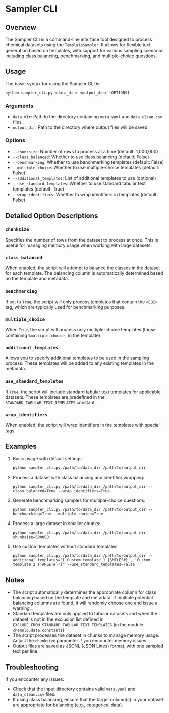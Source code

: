 # Sampler CLI

## Overview

The Sampler CLI is a command-line interface tool designed to process chemical datasets using the `TemplateSampler`. It allows for flexible text generation based on templates, with support for various sampling scenarios including class balancing, benchmarking, and multiple-choice questions.

## Usage

The basic syntax for using the Sampler CLI is:

```
python sampler_cli.py <data_dir> <output_dir> [OPTIONS]
```

### Arguments

- `data_dir`: Path to the directory containing `meta.yaml` and `data_clean.csv` files.
- `output_dir`: Path to the directory where output files will be saved.

### Options

- `--chunksize`: Number of rows to process at a time (default: 1,000,000)
- `--class_balanced`: Whether to use class balancing (default: False)
- `--benchmarking`: Whether to use benchmarking templates (default: False)
- `--multiple_choice`: Whether to use multiple-choice templates (default: False)
- `--additional_templates`: List of additional templates to use (optional)
- `--use_standard_templates`: Whether to use standard tabular text templates (default: True)
- `--wrap_identifiers`: Whether to wrap identifiers in templates (default: False)

## Detailed Option Descriptions

### `chunksize`
Specifies the number of rows from the dataset to process at once. This is useful for managing memory usage when working with large datasets.

### `class_balanced`
When enabled, the script will attempt to balance the classes in the dataset for each template. The balancing column is automatically determined based on the template and metadata.

### `benchmarking`
If set to `True`, the script will only process templates that contain the `<EOI>` tag, which are typically used for benchmarking purposes.

### `multiple_choice`
When `True`, the script will process only multiple-choice templates (those containing `%multiple_choice_` in the template).

### `additional_templates`
Allows you to specify additional templates to be used in the sampling process. These templates will be added to any existing templates in the metadata.

### `use_standard_templates`
If `True`, the script will include standard tabular text templates for applicable datasets. These templates are predefined in the `STANDARD_TABULAR_TEXT_TEMPLATES` constant.

### `wrap_identifiers`
When enabled, the script will wrap identifiers in the templates with special tags.

## Examples

1. Basic usage with default settings:
   ```
   python sampler_cli.py /path/to/data_dir /path/to/output_dir
   ```

2. Process a dataset with class balancing and identifier wrapping:
   ```
   python sampler_cli.py /path/to/data_dir /path/to/output_dir --class_balanced=True --wrap_identifiers=True
   ```

3. Generate benchmarking samples for multiple-choice questions:
   ```
   python sampler_cli.py /path/to/data_dir /path/to/output_dir --benchmarking=True --multiple_choice=True
   ```

4. Process a large dataset in smaller chunks:
   ```
   python sampler_cli.py /path/to/data_dir /path/to/output_dir --chunksize=500000
   ```

5. Use custom templates without standard templates:
   ```
   python sampler_cli.py /path/to/data_dir /path/to/output_dir --additional_templates="['Custom template 1 {SMILES#}', 'Custom template 2 {TARGET#}']" --use_standard_templates=False
   ```

## Notes

- The script automatically determines the appropriate column for class balancing based on the template and metadata. If multiple potential balancing columns are found, it will randomly choose one and issue a warning.
- Standard templates are only applied to tabular datasets and when the dataset is not in the exclusion list defined in `EXCLUDE_FROM_STANDARD_TABULAR_TEXT_TEMPLATES` (in the module `chemnlp.data.constants`)
- The script processes the dataset in chunks to manage memory usage. Adjust the `chunksize` parameter if you encounter memory issues.
- Output files are saved as JSONL (JSON Lines) format, with one sampled text per line.

## Troubleshooting

If you encounter any issues:

- Check that the input directory contains valid `meta.yaml` and `data_clean.csv` files.
- If using class balancing, ensure that the target column(s) in your dataset are appropriate for balancing (e.g., categorical data).
